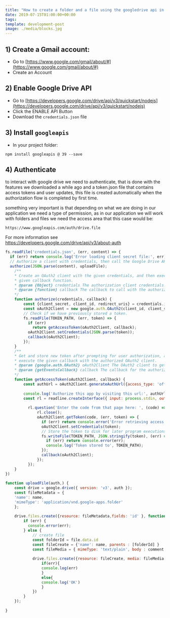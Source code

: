 ```yaml
---
title: "How to create a folder and a file using the googledrive api in nodejs"
date: 2019-07-15T01:00:00+00:00
tags: 
template: development-post
image: ./media/blocks.jpg
---
```


## 1) Create a Gmail account:

- Go to [https://www.google.com/gmail/about/#](https://www.google.com/gmail/about/#)
- Create an Account

## 2) Enable Google Drive API

- Go to [https://developers.google.com/drive/api/v3/quickstart/nodejs](https://developers.google.com/drive/api/v3/quickstart/nodejs)
- Click the ENABLE API Button
- Download the `credentials.json` file

## 3) Install `googleapis`

- In your project folder:

`npm install googleapis @ 39 --save`

## 4) Authenticate

to interact with google drive we need to authenticate, that is done with the features we downloaded a while ago and a token.json file that contains access tokens and user updates, this file is created automatically when the authorization flow is completed by first time.

something very important is that depending on what we are doing in our application we need a type of permission, as in our application we will work with folders and files we need the access area that this case would be: 

`https://www.googleapis.com/auth/drive.file`

For more information see https://developers.google.com/drive/api/v3/about-auth

```javascript
fs.readFile('credentials.json', (err, content) => {
  if (err) return console.log('Error loading client secret file:', err);
  // Authorize a client with credentials, then call the Google Drive API.
  authorize(JSON.parse(content), uploadFile);
    /**
    * Create an OAuth2 client with the given credentials, and then execute the
    * given callback function.
    * @param {Object} credentials The authorization client credentials.
    * @param {function} callback The callback to call with the authorized client.
    */
    function authorize(credentials, callback) {
        const {client_secret, client_id, redirect_uris} = credentials.installed;
        const oAuth2Client = new google.auth.OAuth2(client_id, client_secret, redirect_uris[0]);
        // Check if we have previously stored a token.
        fs.readFile(TOKEN_PATH, (err, token) => {
          if (err) 
            return getAccessToken(oAuth2Client, callback);
          oAuth2Client.setCredentials(JSON.parse(token));
          callback(oAuth2Client);
        });
    }
    /**
    * Get and store new token after prompting for user authorization, and then
    * execute the given callback with the authorized OAuth2 client.
    * @param {google.auth.OAuth2} oAuth2Client The OAuth2 client to get token for.
    * @param {getEventsCallback} callback The callback for the authorized client.
    */
    function getAccessToken(oAuth2Client, callback) {
        const authUrl = oAuth2Client.generateAuthUrl({access_type: 'offline',scope: SCOPES,});
    
        console.log('Authorize this app by visiting this url:', authUrl);
        const rl = readline.createInterface({ input: process.stdin, output: process.stdout, });
        
          rl.question('Enter the code from that page here: ', (code) => {
              rl.close();
              oAuth2Client.getToken(code, (err, token) => {
                if (err) return console.error('Error retrieving access token', err);
                oAuth2Client.setCredentials(token);
                // Store the token to disk for later program executions
                fs.writeFile(TOKEN_PATH, JSON.stringify(token), (err) => {
                  if (err) return console.error(err);
                  console.log('Token stored to', TOKEN_PATH);
                });
                callback(oAuth2Client);
              });
          });
    }
})
    
function uploadFile(auth,) {
    const drive = google.drive({ version: 'v3', auth });
    const fileMetadata = {
    'name': name,
    'mimeType': 'application/vnd.google-apps.folder'
    };
    
    drive.files.create({resource: fileMetadata,fields: 'id' }, function (err, file) {
        if (err) {
          console.error(err);
        } else {
            // create file
            const folderId = file.data.id
            const fileCreate = {'name': name, parents : [folderId] }
            const fileMedia = { mimeType: 'text/plain', body : comment }
            
            drive.files.create({resource: fileCreate, media: fileMedia, fields: 'id'},function (err) {
                if(err){
                console.log(err)
                }
                else{
                console.log('OK')
                }
            })
        }
    });
            
}
```
